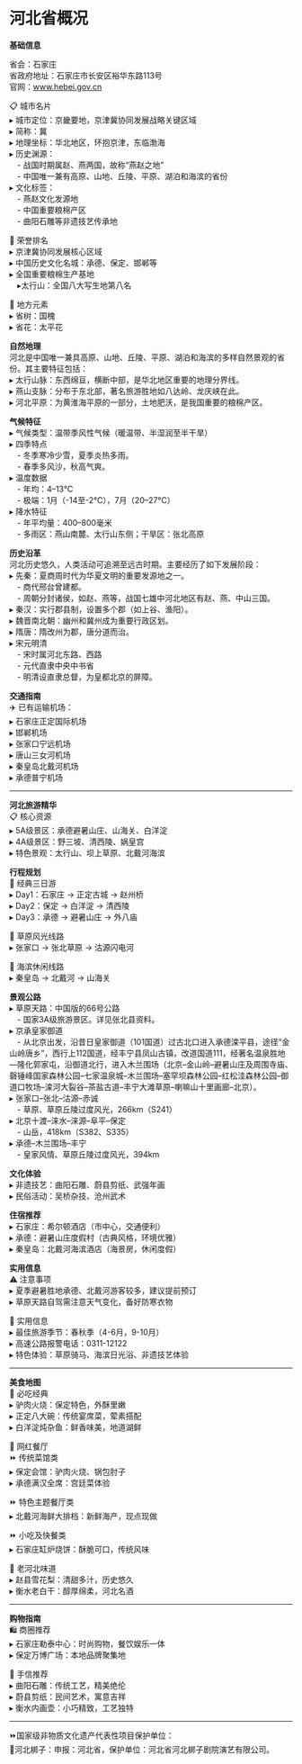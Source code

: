 # 河北省概况  

**基础信息**  

省会：石家庄  
省政府地址：石家庄市长安区裕华东路113号  
官网：<a href="http://www.hebei.gov.cn" target="_blank">www.hebei.gov.cn</a>  

📋 城市名片  
▸ 城市定位：京畿要地，京津冀协同发展战略关键区域  
▸ 简称：冀  
▸ 地理坐标：华北地区，环抱京津，东临渤海  
▸ 历史渊源：  
　- 战国时期属赵、燕两国，故称“燕赵之地”  
　- 中国唯一兼有高原、山地、丘陵、平原、湖泊和海滨的省份  
▸ 文化标签：  
　- 燕赵文化发源地  
　- 中国重要粮棉产区  
　- 曲阳石雕等非遗技艺传承地  

🏅 荣誉排名  
▸ 京津冀协同发展核心区域  
▸ 中国历史文化名城：承德、保定、邯郸等  
▸ 全国重要粮棉生产基地  
 ▸太行山：全国八大写生地第八名  

🌿 地方元素  
▸ 省树：国槐  
▸ 省花：太平花  

**自然地理**  
河北是中国唯一兼具高原、山地、丘陵、平原、湖泊和海滨的多样自然景观的省份。其主要特征包括：  
▸ 太行山脉：东西绵亘，横断中部，是华北地区重要的地理分界线。  
▸ 燕山支脉：分布于东北部，著名旅游胜地如八达岭、龙庆峡在此。  
▸ 河北平原：为黄淮海平原的一部分，土地肥沃，是我国重要的粮棉产区。  

**气候特征**  
▸ 气候类型：温带季风性气候（暖温带、半湿润至半干旱）  
▸ 四季特点  
　- 冬季寒冷少雪，夏季炎热多雨。  
　- 春季多风沙，秋高气爽。  
▸ 温度数据  
　- 年均：4–13℃  
　- 极端：1月（-14至-2℃），7月（20–27℃）  
▸ 降水特征  
　- 年平均量：400–800毫米  
　- 多雨区：燕山南麓、太行山东侧；干旱区：张北高原  

**历史沿革**  
河北历史悠久，人类活动可追溯至远古时期。主要经历了如下发展阶段：  
▸ 先秦：夏商周时代为华夏文明的重要发源地之一。  
　- 商代邢台曾建都。  
　- 周朝分封诸侯，如赵、燕等，战国七雄中河北地区有赵、燕、中山三国。  
▸ 秦汉：实行郡县制，设置多个郡（如上谷、渔阳）。  
▸ 魏晋南北朝：幽州和冀州成为重要行政区划。  
▸ 隋唐：隋改州为郡，唐分道而治。  
▸ 宋元明清  
　- 宋时属河北东路、西路  
　- 元代直隶中央中书省  
　- 明清设直隶总督，为皇都北京的屏障。  

**交通指南**  
✈️ 已有运输机场：  
▸ 石家庄正定国际机场  
▸ 邯郸机场  
▸ 张家口宁远机场  
▸ 唐山三女河机场  
▸ 秦皇岛北戴河机场  
▸ 承德普宁机场  

***  

**河北旅游精华**  
📋 核心资源  
▸ 5A级景区：承德避暑山庄、山海关、白洋淀  
▸ 4A级景区：野三坡、清西陵、娲皇宫  
▸ 特色景观：太行山、坝上草原、北戴河海滨  

**行程规划**  
🌟 经典三日游  
▸ Day1：石家庄 → 正定古城 → 赵州桥  
▸ Day2：保定 → 白洋淀 → 清西陵  
▸ Day3：承德 → 避暑山庄 → 外八庙  

🌟 草原风光线路  
▸ 张家口 → 张北草原 → 沽源闪电河  

🌟 海滨休闲线路  
▸ 秦皇岛 → 北戴河 → 山海关  

**景观公路**  
▸ 草原天路：中国版的66号公路  
　- 国家3A级旅游景区。详见张北县资料。  
▸ 京承皇家御道  
　- 从北京出发，沿昔日皇家御道（101国道）过古北口进入承德滦平县，途径“金山岭唐乡”，西行上112国道，经丰宁县凤山古镇，改道国道111，经著名温泉胜地—隆化郭家屯，沿御道北行，进入木兰围场（北京–金山岭–避暑山庄及周围寺庙、磬锤峰国家森林公园–七家温泉城–木兰围场–塞罕坝森林公园–红松洼森林公园–御道口牧场–滦河大裂谷–茶盐古道–丰宁大滩草原–喇嘛山十里画廊–北京）。  
▸ 张家口–张北–沽源–赤诚  
　- 草原、草原丘陵过度风光，266km（S241）  
▸ 北京十渡–涞水–涞源–阜平–保定  
　- 山岳，418km（S382、S335）  
▸ 承德–木兰围场–丰宁  
　- 皇家风情、草原丘陵过度风光，394km  

**文化体验**  
▸ 非遗技艺：曲阳石雕、蔚县剪纸、武强年画  
▸ 民俗活动：吴桥杂技、沧州武术  

**住宿推荐**  
▸ 石家庄：希尔顿酒店（市中心，交通便利）  
▸ 承德：避暑山庄度假村（古典风格，环境优雅）  
▸ 秦皇岛：北戴河海滨酒店（海景房，休闲度假）  

**实用信息**  
⚠️ 注意事项  
▸ 夏季避暑胜地承德、北戴河游客较多，建议提前预订  
▸ 草原天路自驾需注意天气变化，备好防寒衣物  

🌟 实用信息  
▸ 最佳旅游季节：春秋季（4-6月，9-10月）  
▸ 高速公路报警电话：0311-12122  
▸ 特色体验：草原骑马、海滨日光浴、非遗技艺体验  

***  

**美食地图**  
🍜 必吃经典  
▸ 驴肉火烧：保定特色，外酥里嫩  
▸ 正定八大碗：传统宴席菜，荤素搭配  
▸ 白洋淀炖杂鱼：鲜香味美，地道湖鲜  

🍴 网红餐厅  
⏩ 传统菜馆类  
▸ 保定会馆：驴肉火烧、锅包肘子  
▸ 承德满汉全席：宫廷菜体验  

⏩ 特色主题餐厅类  
▸ 北戴河海鲜大排档：新鲜海产，现点现做  

⏩ 小吃及快餐类  
▸ 石家庄缸炉烧饼：酥脆可口，传统风味  

🍴 老河北味道  
▸ 赵县雪花梨：清甜多汁，历史悠久  
▸ 衡水老白干：醇厚绵柔，河北名酒  

***  

**购物指南**  
🛍️ 商圈推荐  
▸ 石家庄勒泰中心：时尚购物，餐饮娱乐一体  
▸ 保定万博广场：本地品牌聚集地  

🎁 手信推荐  
▸ 曲阳石雕：传统工艺，精美绝伦  
▸ 蔚县剪纸：民间艺术，寓意吉祥  
▸ 衡水内画壶：小巧精致，工艺独特  

***  

⏩国家级非物质文化遗产代表性项目保护单位：  
🔸河北梆子：申报：河北省，保护单位：河北省河北梆子剧院演艺有限公司。  


